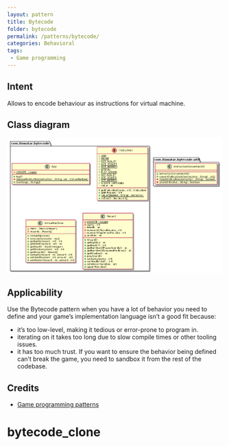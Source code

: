 ```yaml
---
layout: pattern
title: Bytecode
folder: bytecode
permalink: /patterns/bytecode/
categories: Behavioral
tags:
 - Game programming
---
```


## Intent
Allows to encode behaviour as instructions for virtual machine.

## Class diagram
![alt text](./etc/bytecode.urm.png "Bytecode class diagram")

## Applicability
Use the Bytecode pattern when you have a lot of behavior you need to define and your
game’s implementation language isn’t a good fit because:

* it’s too low-level, making it tedious or error-prone to program in.
* iterating on it takes too long due to slow compile times or other tooling issues.
* it has too much trust. If you want to ensure the behavior being defined can’t break the game, you need to sandbox it from the rest of the codebase.

## Credits

* [Game programming patterns](http://gameprogrammingpatterns.com/bytecode.html)
# bytecode_clone
